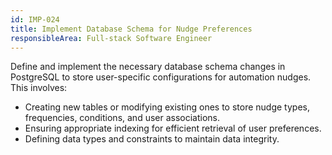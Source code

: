 ```yaml
---
id: IMP-024
title: Implement Database Schema for Nudge Preferences
responsibleArea: Full-stack Software Engineer
---
```

Define and implement the necessary database schema changes in PostgreSQL to store user-specific configurations for automation nudges. This involves:
*   Creating new tables or modifying existing ones to store nudge types, frequencies, conditions, and user associations.
*   Ensuring appropriate indexing for efficient retrieval of user preferences.
*   Defining data types and constraints to maintain data integrity.